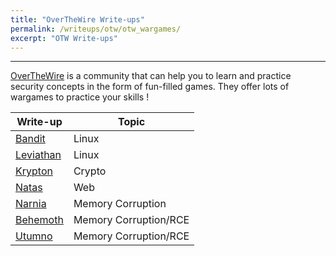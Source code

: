 ```yaml
---
title: "OverTheWire Write-ups"
permalink: /writeups/otw/otw_wargames/
excerpt: "OTW Write-ups"
---
```


---
[OverTheWire](https://overthewire.org/wargames/) is a community that can help you to learn and practice security concepts in the form of fun-filled games. They offer lots of wargames to practice your skills !

Write-up | Topic 
-------- | ----- 
[Bandit](/writeups/otw/bandit/) | Linux
[Leviathan](/writeups/otw/leviathan/) | Linux 
[Krypton](/writeups/otw/krypton/) | Crypto 
[Natas](/writeups/otw/natas/) | Web 
[Narnia](/writeups/otw/narnia/) | Memory Corruption
[Behemoth](/writeups/otw/behemoth/) | Memory Corruption/RCE
[Utumno](/writeups/otw/utumno/) | Memory Corruption/RCE

